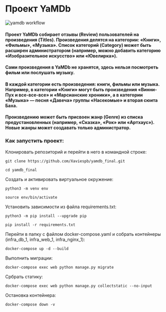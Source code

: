 # Проект YaMDb
![yamdb workflow](https://github.com/Xaviespb/yamdb_final/actions/workflows/yamdb_workflow.yml/badge.svg)
#### Проект YaMDb собирает отзывы (Review) пользователей на произведения (Titles). Произведения делятся на категории: «Книги», «Фильмы», «Музыка». Список категорий (Category) может быть расширен администратором (например, можно добавить категорию «Изобразительное искусство» или «Ювелирка»).

#### Сами произведения в YaMDb не хранятся, здесь нельзя посмотреть фильм или послушать музыку.

#### В каждой категории есть произведения: книги, фильмы или музыка. Например, в категории «Книги» могут быть произведения «Винни-Пух и все-все-все» и «Марсианские хроники», а в категории «Музыка» — песня «Давеча» группы «Насекомые» и вторая сюита Баха.

#### Произведению может быть присвоен жанр (Genre) из списка предустановленных (например, «Сказка», «Рок» или «Артхаус»). Новые жанры может создавать только администратор.

### Как запустить проект:

Клонировать репозиторий и перейти в него в командной строке:

```
git clone https://github.com/Xaviespb/yamdb_final.git
```

```
cd yamdb_final
```

Cоздать и активировать виртуальное окружение:

```
python3 -m venv env
```

```
source env/bin/activate
```

Установить зависимости из файла requirements.txt:

```
python3 -m pip install --upgrade pip
```

```
pip install -r requirements.txt
```

Перейти в папку с файлом docker-compose.yaml и
собрать контейнеры (infra_db_1, infra_web_1, infra_nginx_1):

```
docker-compose up -d --build
```

Выполнить миграции:

```
docker-compose exec web python manage.py migrate
```

Србрать статику:

```
docker-compose exec web python manage.py collectstatic --no-input
```

Остановка контейнера:

```
docker-compose down -v
```
